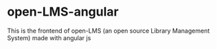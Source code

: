# open-LMS-angular
This is the frontend of open-LMS (an open source Library Management System) made with angular js
